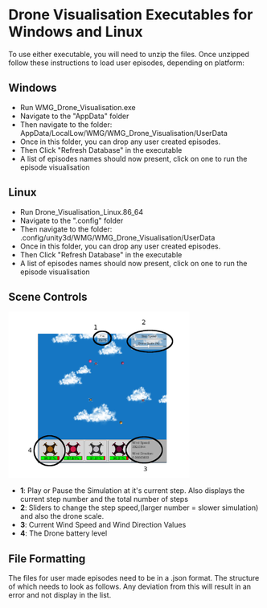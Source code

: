 # Drone Visualisation Executables for Windows and Linux

To use either executable, you will need to unzip the files.
Once unzipped follow these instructions to load user episodes, depending on platform:

## Windows

- Run WMG_Drone_Visualisation.exe
- Navigate to the "AppData" folder
- Then navigate to the folder: AppData/LocalLow/WMG/WMG_Drone_Visualisation/UserData
- Once in this folder, you can drop any user created episodes.
- Then Click "Refresh Database" in the executable
- A list of episodes names should now present, click on one to run the episode visualisation

## Linux

- Run Drone_Visualisation_Linux.86_64
- Navigate to the ".config" folder
- Then navigate to the folder: .config/unity3d/WMG/WMG_Drone_Visualisation/UserData
- Once in this folder, you can drop any user created episodes.
- Then Click "Refresh Database" in the executable
- A list of episodes names should now present, click on one to run the episode visualisation

## Scene Controls

<img src='SceneInformation.png' width='360'>

- **1**: Play or Pause the Simulation at it's current step. Also displays the current step number and the total number of steps
- **2**: Sliders to change the step speed,(larger number = slower simulation) and also the drone scale.
- **3**: Current Wind Speed and Wind Direction Values
- **4**: The Drone battery level

## File Formatting
The files for user made episodes need to be in a .json format. The structure of which needs to look as follows. Any deviation from this will result in an error and not display in the list.
